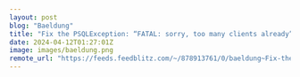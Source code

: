 ```yaml
---
layout: post
blog: "Baeldung"
title: "Fix the PSQLException: “FATAL: sorry, too many clients already”"
date: 2024-04-12T01:27:01Z
image: images/baeldung.png
remote_url: "https://feeds.feedblitz.com/~/878913761/0/baeldung~Fix-the-PSQLException-FATAL-sorry-too-many-clients-already"
---
```

